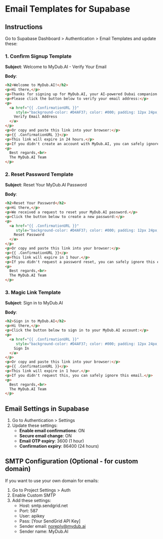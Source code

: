 # Email Templates for Supabase

## Instructions
Go to Supabase Dashboard > Authentication > Email Templates and update these:

### 1. Confirm Signup Template

**Subject**: Welcome to MyDub.AI - Verify Your Email

**Body**:
```html
<h2>Welcome to MyDub.AI!</h2>
<p>Hi there,</p>
<p>Thanks for signing up for MyDub.AI, your AI-powered Dubai companion.</p>
<p>Please click the button below to verify your email address:</p>
<p>
  <a href="{{ .ConfirmationURL }}" 
     style="background-color: #D4AF37; color: #000; padding: 12px 24px; text-decoration: none; border-radius: 6px; display: inline-block; font-weight: bold;">
    Verify Email Address
  </a>
</p>
<p>Or copy and paste this link into your browser:</p>
<p>{{ .ConfirmationURL }}</p>
<p>This link will expire in 24 hours.</p>
<p>If you didn't create an account with MyDub.AI, you can safely ignore this email.</p>
<p>
  Best regards,<br>
  The MyDub.AI Team
</p>
```

### 2. Reset Password Template

**Subject**: Reset Your MyDub.AI Password

**Body**:
```html
<h2>Reset Your Password</h2>
<p>Hi there,</p>
<p>We received a request to reset your MyDub.AI password.</p>
<p>Click the button below to create a new password:</p>
<p>
  <a href="{{ .ConfirmationURL }}" 
     style="background-color: #D4AF37; color: #000; padding: 12px 24px; text-decoration: none; border-radius: 6px; display: inline-block; font-weight: bold;">
    Reset Password
  </a>
</p>
<p>Or copy and paste this link into your browser:</p>
<p>{{ .ConfirmationURL }}</p>
<p>This link will expire in 1 hour.</p>
<p>If you didn't request a password reset, you can safely ignore this email.</p>
<p>
  Best regards,<br>
  The MyDub.AI Team
</p>
```

### 3. Magic Link Template

**Subject**: Sign in to MyDub.AI

**Body**:
```html
<h2>Sign in to MyDub.AI</h2>
<p>Hi there,</p>
<p>Click the button below to sign in to your MyDub.AI account:</p>
<p>
  <a href="{{ .ConfirmationURL }}" 
     style="background-color: #D4AF37; color: #000; padding: 12px 24px; text-decoration: none; border-radius: 6px; display: inline-block; font-weight: bold;">
    Sign In
  </a>
</p>
<p>Or copy and paste this link into your browser:</p>
<p>{{ .ConfirmationURL }}</p>
<p>This link will expire in 1 hour.</p>
<p>If you didn't request this, you can safely ignore this email.</p>
<p>
  Best regards,<br>
  The MyDub.AI Team
</p>
```

## Email Settings in Supabase

1. Go to Authentication > Settings
2. Update these settings:
   - **Enable email confirmations**: ON
   - **Secure email change**: ON
   - **Email OTP expiry**: 3600 (1 hour)
   - **Confirmation expiry**: 86400 (24 hours)

## SMTP Configuration (Optional - for custom domain)

If you want to use your own domain for emails:

1. Go to Project Settings > Auth
2. Enable Custom SMTP
3. Add these settings:
   - Host: smtp.sendgrid.net
   - Port: 587
   - User: apikey
   - Pass: [Your SendGrid API Key]
   - Sender email: noreply@mydub.ai
   - Sender name: MyDub.AI